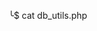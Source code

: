 
╰$ cat db_utils.php    
<?php
session_start();

$db_server="localhost";
$db_username="clicker_db_user";
$db_password="clicker_db_password";
$db_name="clicker";
$mysqli = new mysqli($db_server, $db_username, $db_password, $db_name);
$pdo = new PDO("mysql:dbname=$db_name;host=$db_server", $db_username, $db_password);



<?php
if (isset($_GET["token"])) {
    if (strcmp(md5($_GET["token"]), "ac0e5a6a3a50b5639e69ae6d8cd49f40") != 0) {
        header("HTTP/1.1 401 Unauthorized");
        exit;
	}


